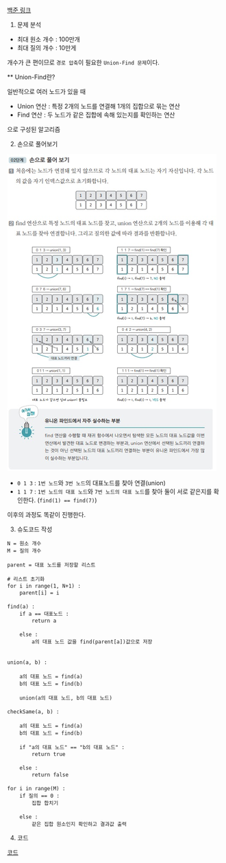[백준 링크](https://www.acmicpc.net/problem/1717)

1. 문제 분석

- 최대 원소 개수 : 100만개 
- 최대 질의 개수 : 10만게 

개수가 큰 편이므로 `경로 압축`이 필요한 `Union-Find 문제`이다. 

** Union-Find란? 

일반적으로 여러 노드가 있을 때 

- Union 연산 : 특정 2개의 노드를 연결해 1개의 집합으로 묶는 연산
- Find 연산 : 두 노드가 같은 집합에 속해 있는지를 확인하는 연산

으로 구성된 알고리즘 

2. 손으로 풀어보기

![그림](../image/050_집합표현하기.jpg)

- `0 1 3` : `1번 노드`와 `3번 노드`의 대표노드를 찾아 연결(union)
- `1 1 7` : `1번 노드의 대표 노드`와 `7번 노드의 대표 노드`를 찾아 둘이 서로 같은지를 확인한다. (`find(1) == find(7)`)

이후의 과정도 똑같이 진행한다. 

3. 슈도코드 작성

```
N = 원소 개수
M = 질의 개수 

parent = 대표 노드를 저장할 리스트 

# 리스트 초기화 
for i in range(1, N+1) : 
    parent[i] = i

find(a) : 
    if a == 대표노드 : 
        return a
    
    else : 
        a의 대표 노드 값을 find(parent[a])값으로 저장


union(a, b) : 

    a의 대표 노드 = find(a)
    b의 대표 노드 = find(b)

    union(a의 대표 노드, b의 대표 노드)

checkSame(a, b) : 

    a의 대표 노드 = find(a)
    b의 대표 노드 = find(b)

    if "a의 대표 노드" == "b의 대표 노드" : 
        return true 
    
    else : 
        return false

for i in range(M) : 
    if 질의 == 0 : 
        집합 합치기 

    else : 
        같은 집합 원소인지 확인하고 결과값 출력

```

4. 코드 

[코드](../code/)